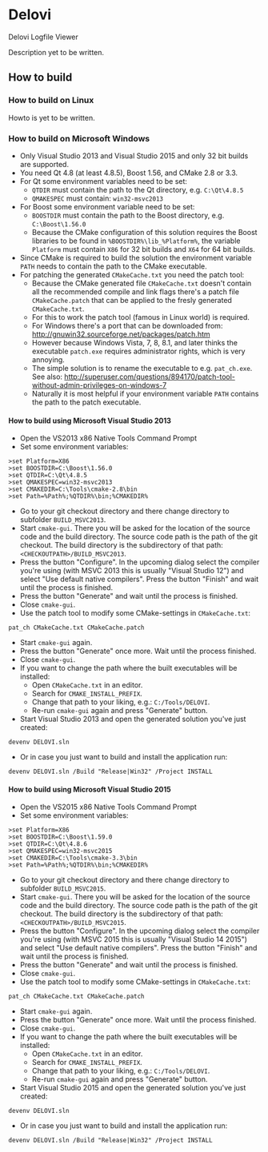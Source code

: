 # Delovi
Delovi Logfile Viewer

Description yet to be written.



## How to build



### How to build on Linux

Howto is yet to be written.



### How to build on Microsoft Windows

* Only Visual Studio 2013 and Visual Studio 2015 and only 32 bit builds are supported.
* You need Qt 4.8 (at least 4.8.5), Boost 1.56, and CMake 2.8 or 3.3.
* For Qt some environment variables need to be set:
  * `QTDIR` must contain the path to the Qt directory, e.g. `C:\Qt\4.8.5`
  * `QMAKESPEC` must contain: `win32-msvc2013`
* For Boost some environment variable need to be set:
  * `BOOSTDIR` must contain the path to the Boost directory, e.g. `C:\Boost\1.56.0`
  * Because the CMake configuration of this solution requires the Boost libraries to be found in `%BOOSTDIR%\lib_%Platform%`, the variable `Platform` must contain `X86` for 32 bit builds and `X64` for 64 bit builds.
* Since CMake is required to build the solution the environment variable `PATH` needs to contain the path to the CMake executable.
* For patching the generated `CMakeCache.txt` you need the patch tool:
  * Because the CMake generated file `CMakeCache.txt` doesn't contain all the recommended compile and link flags there's a patch file `CMakeCache.patch` that can be applied to the fresly generated `CMakeCache.txt`.
  * For this to work the patch tool (famous in Linux world) is required.
  * For Windows there's a port that can be downloaded from: http://gnuwin32.sourceforge.net/packages/patch.htm
  * However because Windows Vista, 7, 8, 8.1, and later thinks the executable `patch.exe` requires administrator rights, which is very annoying.
  * The simple solution is to rename the executable to e.g. `pat_ch.exe`. See also: http://superuser.com/questions/894170/patch-tool-without-admin-privileges-on-windows-7
  * Naturally it is most helpful if your environment variable `PATH` contains the path to the patch executable.



#### How to build using Microsoft Visual Studio 2013

* Open the VS2013 x86 Native Tools Command Prompt
* Set some environment variables:
```
>set Platform=X86
>set BOOSTDIR=C:\Boost\1.56.0
>set QTDIR=C:\Qt\4.8.5
>set QMAKESPEC=win32-msvc2013
>set CMAKEDIR=C:\Tools\cmake-2.8\bin
>set Path=%Path%;%QTDIR%\bin;%CMAKEDIR%
```
* Go to your git checkout directory and there change directory to subfolder `BUILD_MSVC2013`.
* Start `cmake-gui`. There you will be asked for the location of the source code and the build directory. The source code path is the path of the git checkout. The build directory is the subdirectory of that path: `<CHECKOUTPATH>/BUILD_MSVC2013`.
* Press the button "Configure". In the upcoming dialog select the compiler you're using (with MSVC 2013 this is usually "Visual Studio 12") and select "Use default native compilers". Press the button "Finish" and wait until the process is finished.
* Press the button "Generate" and wait until the process is finished.
* Close `cmake-gui`.
* Use the patch tool to modify some CMake-settings in `CMakeCache.txt`:
```
pat_ch CMakeCache.txt CMakeCache.patch
```
* Start `cmake-gui` again.
* Press the button "Generate" once more. Wait until the process finished.
* Close `cmake-gui`.
* If you want to change the path where the built executables will be installed:
  * Open `CMakeCache.txt` in an editor.
  * Search for `CMAKE_INSTALL_PREFIX`.
  * Change that path to your liking, e.g.: `C:/Tools/DELOVI`.
  * Re-run `cmake-gui` again and press "Generate" button.
* Start Visual Studio 2013 and open the generated solution you've just created:
```
devenv DELOVI.sln
```
* Or in case you just want to build and install the application run:
```
devenv DELOVI.sln /Build "Release|Win32" /Project INSTALL
```



#### How to build using Microsoft Visual Studio 2015

* Open the VS2015 x86 Native Tools Command Prompt
* Set some environment variables:
```
>set Platform=X86
>set BOOSTDIR=C:\Boost\1.59.0
>set QTDIR=C:\Qt\4.8.6
>set QMAKESPEC=win32-msvc2015
>set CMAKEDIR=C:\Tools\cmake-3.3\bin
>set Path=%Path%;%QTDIR%\bin;%CMAKEDIR%
```
* Go to your git checkout directory and there change directory to subfolder `BUILD_MSVC2015`.
* Start `cmake-gui`. There you will be asked for the location of the source code and the build directory. The source code path is the path of the git checkout. The build directory is the subdirectory of that path: `<CHECKOUTPATH>/BUILD_MSVC2015`.
* Press the button "Configure". In the upcoming dialog select the compiler you're using (with MSVC 2015 this is usually "Visual Studio 14 2015") and select "Use default native compilers". Press the button "Finish" and wait until the process is finished.
* Press the button "Generate" and wait until the process is finished.
* Close `cmake-gui`.
* Use the patch tool to modify some CMake-settings in `CMakeCache.txt`:
```
pat_ch CMakeCache.txt CMakeCache.patch
```
* Start `cmake-gui` again.
* Press the button "Generate" once more. Wait until the process finished.
* Close `cmake-gui`.
* If you want to change the path where the built executables will be installed:
  * Open `CMakeCache.txt` in an editor.
  * Search for `CMAKE_INSTALL_PREFIX`.
  * Change that path to your liking, e.g.: `C:/Tools/DELOVI`.
  * Re-run `cmake-gui` again and press "Generate" button.
* Start Visual Studio 2015 and open the generated solution you've just created:
```
devenv DELOVI.sln
```
* Or in case you just want to build and install the application run:
```
devenv DELOVI.sln /Build "Release|Win32" /Project INSTALL
```
